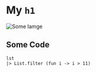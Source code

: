 # My `h1`

![Some Iamge](https://octodex.github.com/images/mona-the-rivetertocat.png)

## Some Code

```F#
lst
|> List.filter (fun i -> i > 11)
```
